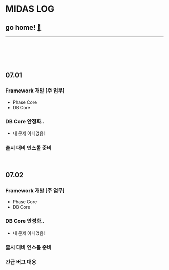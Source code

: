 # MIDAS LOG

## go home! [:house_with_garden:](https://github.com/wnsgml972/midas_log)

---

<br/><br/>

<br/>

## 07.01

### Framework 개발 [주 업무]

* Phase Core
* DB Core

### DB Core 안정화..

* 내 문제 아니었음!

### 출시 대비 인스톨 준비



<br/>

## 07.02

### Framework 개발 [주 업무]

* Phase Core
* DB Core

### DB Core 안정화..

* 내 문제 아니었음!

### 출시 대비 인스톨 준비
### 긴급 버그 대응
